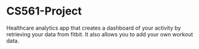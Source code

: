 # CS561-Project

Healthcare analytics app that creates a dashboard of your activity by retrieving your data from fitbit. It also allows you to add your own workout data. 
